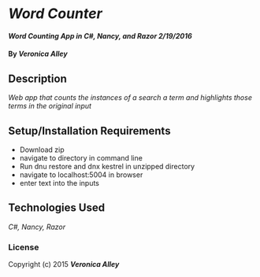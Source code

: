 # _Word Counter_

#### _Word Counting App in C#, Nancy, and Razor 2/19/2016_

#### By _**Veronica Alley**_

## Description

_Web app that counts the instances of a search a term and highlights those terms in the original input_

## Setup/Installation Requirements

* Download zip
* navigate to directory in command line
* Run dnu restore and dnx kestrel in unzipped directory
* navigate to localhost:5004 in browser
* enter text into the inputs

## Technologies Used

_C#, Nancy, Razor_

### License

Copyright (c) 2015 **_Veronica Alley_**
